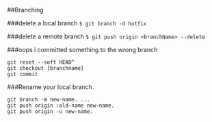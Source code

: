 ##Branching

###delete a local branch
```$ git branch -d hotfix```

###delete a remote branch
```$ git push origin <branchName> --delete```

###oops i committed something to the wrong branch

    git reset --soft HEAD^
    git checkout [branchname]
    git commit



###Rename your local branch.

    git branch -m new-name. ...
    git push origin :old-name new-name.
    git push origin -u new-name.
